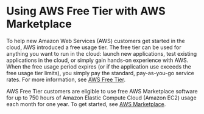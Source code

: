 # Using AWS Free Tier with AWS Marketplace<a name="buyer-aws-free-tier"></a>

 To help new Amazon Web Services \(AWS\) customers get started in the cloud, AWS introduced a free usage tier\. The free tier can be used for anything you want to run in the cloud: launch new applications, test existing applications in the cloud, or simply gain hands\-on experience with AWS\. When the free usage period expires \(or if the application use exceeds the free usage tier limits\), you simply pay the standard, pay\-as\-you\-go service rates\. For more information, see [AWS Free Tier](http://aws.amazon.com/free/)\.

 AWS Free Tier customers are eligible to use free AWS Marketplace software for up to 750 hours of Amazon Elastic Compute Cloud \(Amazon EC2\) usage each month for one year\. To get started, see [AWS Marketplace](http://aws.amazon.com/marketplace/)\.